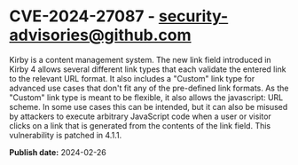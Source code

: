 # CVE-2024-27087 - security-advisories@github.com

Kirby is a content management system. The new link field introduced in Kirby 4 allows several different link types that each validate the entered link to the relevant URL format. It also includes a "Custom" link type for advanced use cases that don't fit any of the pre-defined link formats.  As the "Custom" link type is meant to be flexible, it also allows the javascript: URL scheme. In some use cases this can be intended, but it can also be misused by attackers to execute arbitrary JavaScript code when a user or visitor clicks on a link that is generated from the contents of the link field. This vulnerability is patched in 4.1.1.



**Publish date:** 2024-02-26
